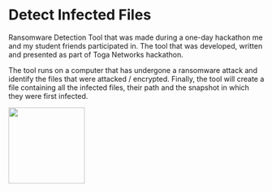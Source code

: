 ﻿# Detect Infected Files
 
 Ransomware Detection Tool that was made during a one-day hackathon me and my student friends participated in.
 The tool that was developed, written and presented as part of Toga Networks hackathon.
 
The tool runs on a computer that has undergone a ransomware attack and  identify the files that were attacked / encrypted.
Finally, the tool will create a file containing all the infected files, their path and the snapshot in which they were first infected.
 
 <img align="center" width="150" height="150" src="https://media.licdn.com/dms/image/C4D0BAQEy_vhlvehQAw/company-logo_200_200/0/1614683379691?e=2147483647&v=beta&t=wiTqsovKvcFbCPHrpVXc3F_wZvsTDLYnrssvCKeWSvc">

